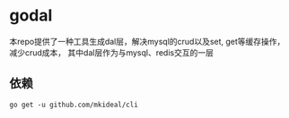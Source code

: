 # godal
本repo提供了一种工具生成dal层，解决mysql的crud以及set, get等缓存操作，减少crud成本， 其中dal层作为与mysql、redis交互的一层

## 依赖
```shell
go get -u github.com/mkideal/cli
```